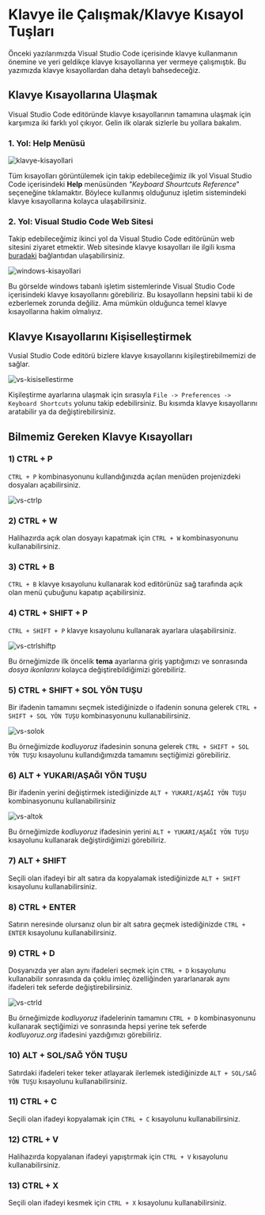 # Klavye ile Çalışmak/Klavye Kısayol Tuşları

Önceki yazılarımızda Visual Studio Code içerisinde klavye kullanmanın önemine ve yeri geldikçe klavye kısayollarına yer vermeye çalışmıştık. Bu yazımızda klavye kısayollardan daha detaylı bahsedeceğiz.

## Klavye Kısayollarına Ulaşmak
Visual Studio Code editöründe klavye kısayollarının tamamına ulaşmak için karşımıza iki farklı yol çıkıyor. Gelin ilk olarak sizlerle bu yollara bakalım.

### 1. Yol: Help Menüsü
![klavye-kisayollari](https://raw.githubusercontent.com/Kodluyoruz/taskforce/main/editor-kullanimi/visual-studio-code/vs-klavye-kisayollari/figures/klavye-kisayollari.png)

Tüm kısayolları görüntülemek için takip edebileceğimiz ilk yol Visual Studio Code içerisindeki **Help** menüsünden *"Keyboard Shourtcuts Reference*" seçeneğine tıklamaktır. Böylece kullanmış olduğunuz işletim sistemindeki klavye kısayollarına kolayca ulaşabilirsiniz.

### 2. Yol: Visual Studio Code Web Sitesi
Takip edebileceğimiz ikinci yol da Visual Studio Code editörünün web sitesini ziyaret etmektir. Web sitesinde klavye kısayolları ile ilgili kısma [buradaki](https://code.visualstudio.com/docs/getstarted/keybindings) bağlantıdan ulaşabilirsiniz.

![windows-kisayollari](https://raw.githubusercontent.com/Kodluyoruz/taskforce/main/editor-kullanimi/visual-studio-code/vs-klavye-kisayollari/figures/windows-kisayollari-1611667454420.png)

Bu görselde windows tabanlı işletim sistemlerinde Visual Studio Code içerisindeki klavye kısayollarını görebiliriz. Bu kısayolların hepsini tabii ki de ezberlemek zorunda değiliz. Ama mümkün olduğunca temel klavye kısayollarına hakim olmalıyız.

## Klavye Kısayollarını Kişiselleştirmek
Vusial Studio Code editörü bizlere klavye kısayollarını kişileştirebilmemizi de sağlar.

![vs-kisisellestirme](https://raw.githubusercontent.com/Kodluyoruz/taskforce/main/editor-kullanimi/visual-studio-code/vs-klavye-kisayollari/figures/vs-kisisellestirme.gif)

Kişileştirme ayarlarına ulaşmak için sırasıyla `File -> Preferences -> Keyboard Shortcuts` yolunu takip edebilirsiniz. Bu kısımda klavye kısayollarını aratabilir ya da değiştirebilirsiniz.

## Bilmemiz Gereken Klavye Kısayolları

### 1) CTRL + P
`CTRL + P` kombinasyonunu kullandığınızda açılan menüden projenizdeki dosyaları açabilirsiniz.

![vs-ctrlp](https://raw.githubusercontent.com/Kodluyoruz/taskforce/main/editor-kullanimi/visual-studio-code/vs-klavye-kisayollari/figures/vs-ctrlp.gif)

### 2) CTRL + W
Halihazırda açık olan dosyayı kapatmak için `CTRL + W` kombinasyonunu kullanabilirsiniz.

### 3) CTRL + B
`CTRL + B` klavye kısayolunu kullanarak kod editörünüz sağ tarafında açık olan menü çubuğunu kapatıp açabilirsiniz.

### 4) CTRL + SHIFT + P
`CTRL + SHIFT + P` klavye kısayolunu kullanarak ayarlara ulaşabilirsiniz.

![vs-ctrlshiftp](https://raw.githubusercontent.com/Kodluyoruz/taskforce/main/editor-kullanimi/visual-studio-code/vs-klavye-kisayollari/figures/vs-ctrlshiftp.gif)

Bu örneğimizde ilk öncelik **tema** ayarlarına giriş yaptığımızı ve sonrasında *dosya ikonlarını* kolayca değiştirebildiğimizi görebiliriz. 

### 5) CTRL + SHIFT + SOL YÖN TUŞU
Bir ifadenin tamamını seçmek istediğinizde o ifadenin sonuna gelerek `CTRL + SHIFT + SOL YÖN TUŞU` kombinasyonunu kullanabilirsiniz.

![vs-solok](https://raw.githubusercontent.com/Kodluyoruz/taskforce/main/editor-kullanimi/visual-studio-code/vs-klavye-kisayollari/figures/vs-solok.gif)

Bu örneğimizde *kodluyoruz* ifadesinin sonuna gelerek `CTRL + SHIFT + SOL YÖN TUŞU` kısayolunu kullandığımızda tamamını seçtiğimizi görebiliriz.

### 6) ALT + YUKARI/AŞAĞI YÖN TUŞU
Bir ifadenin yerini değiştirmek istediğinizde `ALT + YUKARI/AŞAĞI YÖN TUŞU` kombinasyonunu kullanabilirsiniz

![vs-altok](https://raw.githubusercontent.com/Kodluyoruz/taskforce/main/editor-kullanimi/visual-studio-code/vs-klavye-kisayollari/figures/vs-altok.gif)

Bu örneğimizde *kodluyoruz* ifadesinin yerini `ALT + YUKARI/AŞAĞI YÖN TUŞU` kısayolunu kullanarak değiştirdiğimizi görebiliriz.

### 7) ALT + SHIFT
Seçili olan ifadeyi bir alt satıra da kopyalamak istediğinizde `ALT + SHIFT` kısayolunu kullanabilirsiniz.

### 8) CTRL + ENTER
Satırın neresinde olursanız olun bir alt satıra geçmek istediğinizde `CTRL + ENTER` kısayolunu kullanabilirsiniz.

### 9) CTRL + D
Dosyanızda yer alan aynı ifadeleri seçmek için `CTRL + D` kısayolunu kullanabilir sonrasında da çoklu imleç özelliğinden yararlanarak aynı ifadeleri tek seferde değiştirebilirsiniz.

![vs-ctrld](https://raw.githubusercontent.com/Kodluyoruz/taskforce/main/editor-kullanimi/visual-studio-code/vs-klavye-kisayollari/figures/vs-ctrld.gif)

Bu örneğimizde *kodluyoruz* ifadelerinin tamamını `CTRL + D` kombinasyonunu kullanarak seçtiğimizi ve sonrasında hepsi yerine tek seferde *kodluyoruz.org* ifadesini yazdığımızı görebiliriz.

### 10) ALT + SOL/SAĞ YÖN TUŞU
Satırdaki ifadeleri teker teker atlayarak ilerlemek istediğinizde `ALT + SOL/SAĞ YÖN TUŞU` kısayolunu kullanabilirsiniz.

### 11) CTRL + C
Seçili olan ifadeyi kopyalamak için `CTRL + C` kısayolunu kullanabilirsiniz.

### 12) CTRL + V
Halihazırda kopyalanan ifadeyi yapıştırmak için `CTRL + V` kısayolunu kullanabilirsiniz.

### 13) CTRL + X
Seçili olan ifadeyi kesmek için `CTRL + X` kısayolunu kullanabilirsiniz.